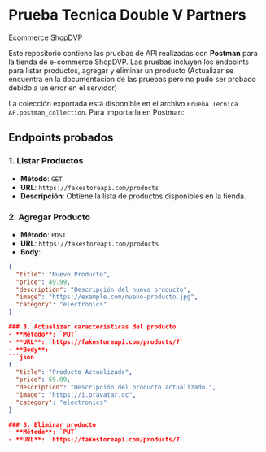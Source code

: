 # Prueba Tecnica Double V Partners
Ecommerce ShopDVP

Este repositorio contiene las pruebas de API realizadas con **Postman** para la tienda de e-commerce ShopDVP. Las pruebas incluyen los endpoints para listar productos, agregar y eliminar un producto (Actualizar se encuentra en la documentacion de las pruebas pero no pudo ser probado debido a un error en el servidor)


La colección exportada está disponible en el archivo `Prueba Tecnica AF.postman_collection`. Para importarla en Postman:

## Endpoints probados

### 1. Listar Productos
- **Método**: `GET`
- **URL**: `https://fakestoreapi.com/products`
- **Descripción**: Obtiene la lista de productos disponibles en la tienda.

### 2. Agregar Producto
- **Método**: `POST`
- **URL**: `https://fakestoreapi.com/products`
- **Body**:
```json
{
  "title": "Nuevo Producto",
  "price": 49.99,
  "description": "Descripción del nuevo producto",
  "image": "https://example.com/nuevo-producto.jpg",
  "category": "electronics"
}

### 3. Actualizar caracteristicas del producto
- **Método**: `PUT`
- **URL**: `https://fakestoreapi.com/products/7`
- **Body**:
```json
{
  "title": "Producto Actualizado",
  "price": 59.99,
  "description": "Descripción del producto actualizado.",
  "image": "https://i.pravatar.cc",
  "category": "electronics"
}

### 3. Eliminar producto
- **Método**: `PUT`
- **URL**: `https://fakestoreapi.com/products/7`











